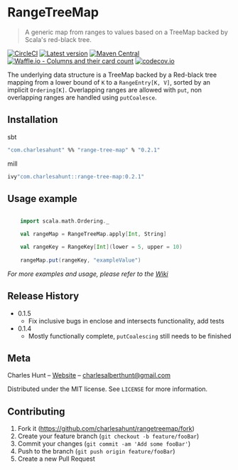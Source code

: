 # RangeTreeMap
> A generic map from ranges to values based on a TreeMap backed by Scala's red-black tree.

[![CircleCI](https://circleci.com/gh/CharlesAHunt/RangeTreeMap.svg?style=shield)](https://circleci.com/gh/CharlesAHunt/RangeTreeMap)
[![Latest version](https://index.scala-lang.org/charlesahunt/rangetreemap/range-tree-map/latest.svg?color=blue)](https://index.scala-lang.org/charlesahunt/rangetreemap/range-tree-map/0.2.1)
[![Maven Central](https://maven-badges.herokuapp.com/maven-central/com.charlesahunt/range-tree-map_2.12/badge.svg)](https://maven-badges.herokuapp.com/maven-central/com.charlesahunt/range-tree-map_2.12)
[![Waffle.io - Columns and their card count](https://badge.waffle.io/CharlesAHunt/RangeTreeMap.svg?columns=all)](https://waffle.io/CharlesAHunt/RangeTreeMap)
[![codecov.io](http://codecov.io/github/charlesahunt/rangetreemap/coverage.svg?branch=master)](http://codecov.io/github/charlesahunt/rangetreemap?branch=master)

The underlying data structure is a TreeMap backed by a Red-black tree mapping from a lower bound of `K` to a
 `RangeEntry[K, V]`, sorted by an implicit `Ordering[K]`.  Overlapping ranges are allowed with `put`, non overlapping
 ranges are handled using `putCoalesce`.

## Installation

sbt

```sh
"com.charlesahunt" %% "range-tree-map" % "0.2.1"
```

mill

```sh
ivy"com.charlesahunt::range-tree-map:0.2.1"
```

## Usage example

```scala

    import scala.math.Ordering._

    val rangeMap = RangeTreeMap.apply[Int, String]

    val rangeKey = RangeKey[Int](lower = 5, upper = 10)
    
    rangeMap.put(rangeKey, "exampleValue")

```
_For more examples and usage, please refer to the [Wiki](https://github.com/CharlesAHunt/RangeTreeMap/wiki)_


## Release History

* 0.1.5
    * Fix inclusive bugs in enclose and intersects functionality, add tests
* 0.1.4
    * Mostly functionally complete, `putCoalescing` still needs to be finished

## Meta

Charles Hunt – [Website](http://cornfluence.com) – charlesalberthunt@gmail.com

Distributed under the MIT license. See ``LICENSE`` for more information.

## Contributing

1. Fork it (<https://github.com/charlesahunt/rangetreemap/fork>)
2. Create your feature branch (`git checkout -b feature/fooBar`)
3. Commit your changes (`git commit -am 'Add some fooBar'`)
4. Push to the branch (`git push origin feature/fooBar`)
5. Create a new Pull Request
